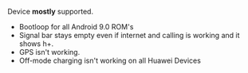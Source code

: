 Device **mostly** supported.

* Bootloop for all Android 9.0 ROM's
* Signal bar stays empty even if internet and calling is working and it shows h+.
* GPS isn't working.
* Off-mode charging isn't working on all Huawei Devices
